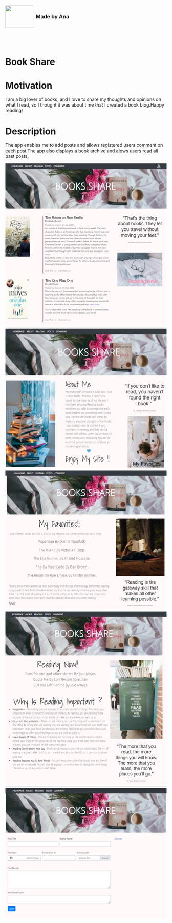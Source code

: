 
<div  id="container">
<div ><img style="float:left;margin-right:5px" src="https://img.icons8.com/office/80/000000/api.png"/ height="70" width=90 align="left" ></div>
<div > <h3 style="vertical-align:middle;line-height:70px">Made by Ana</h3><div>
</div>
<br>
<br>
 
# Book Share


  
# Motivation
  
I am a big lover of books, and I love to share my thoughts and opinions on what I read, so I thought it was about time that I created a book blog.Happy reading!
  
# Description

The app enables me to add posts and allows registered users comment on each post.The app also displays a book archive and alows users read all past posts.
  
![Image](main.jpg)
![Image](about.jpg)
![Image](favorites.jpg)
![Image](reading.jpg)
![Image](post.jpg)

